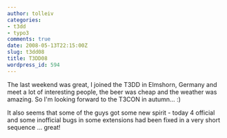 ```yaml
---
author: tolleiv
categories:
- t3dd
- typo3
comments: true
date: 2008-05-13T22:15:00Z
slug: t3dd08
title: T3DD08
wordpress_id: 594
---
```


The last weekend was great, I joined the T3DD in Elmshorn, Germany and meet a lot of interesting people, the beer was cheap and the weather was amazing. So I'm looking forward to the T3CON in autumn...  :)  
  
It also seems that some of the guys got some new spirit - today 4 official and some inofficial bugs in some extensions had been fixed in a very short sequence ... great!

